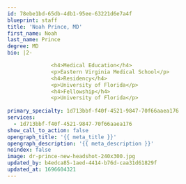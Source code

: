 ```yaml
---
id: 78ebe1bd-65db-4db1-95ee-63221d6e7a4f
blueprint: staff
title: 'Noah Prince, MD'
first_name: Noah
last_name: Prince
degree: MD
bio: |2-

              <h4>Medical Education</h4>
              <p>Eastern Virginia Medical School</p>
              <h4>Residency</h4>
              <p>University of Florida</p>
              <h4>Fellowship</h4>
              <p>University of Florida</p>
          
primary_specialty: 1d713bbf-f40f-4521-9847-70f66aaea176
services:
  - 1d713bbf-f40f-4521-9847-70f66aaea176
show_call_to_action: false
opengraph_title: '{{ meta_title }}'
opengraph_description: '{{ meta_description }}'
noindex: false
image: dr-prince-new-headshot-240x300.jpg
updated_by: b4edca85-1aed-4414-b76d-caa31d61829f
updated_at: 1696604321
---
```

